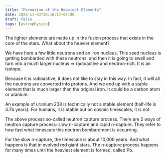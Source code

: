 ```yaml
---
title: "Formation of the Heaviest Elements"
date: 2023-11-03T20:16:17+07:00
draft: false
tags: [astrophysics]
---
```


The lighter elements are made up in the fusion process that exists in the core of the stars. What about the heavier element?

We have here a few little neutrons and an iron nucleus. This seed nucleus is getting bombarded with these neutrons, and then it is going to swell and turn into a much larger nucleus ⇒ radioactive and neutron-rich. It is an isotope.

Because it is radioactive, it does not like to stay in this way. In fact, it will all the neutrons are converted into protons. And we end up with a stable element that is much larger than the original iron. It could be a carbon atom or uranium.

An example of uranium 238 is technically not a stable element (half-life is 4.7b years). For humans, it is stable but on cosmic timescales, it is not.

The above process so-called neutron capture process. There are 2 ways of neutron capture process: slow n-capture and rapid n-capture. They refer to how fast what timescale this neutron bombardment is occurring.

For the slow n-capture, the timescale is about 10,000 years. And what happens is that in evolved red giant stars. The n-capture process happens for many times until the heaviest element is formed, called Pb.